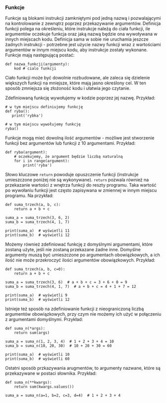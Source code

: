 ### Funkcje

Funkcje są blokami instrukcji zamkniętymi pod jedną nazwą i pozwalającymi na kontrolowanie z zewnątrz poprzez przekazywanie argumentów. Definicja funkcji polega na określeniu, które instrukcje należą do ciała funkcji, ile argumentów oczekuje funkcja oraz jaką nazwą będzie ona wywoływana w innych miejscach kodu. Definicja sama w sobie nie uruchamia jeszcze żadnych instrukcji - potrzebne jest użycie nazwy funkcji wraz z wartościami argumentów w innym miejscu kodu, aby instrukcje zostały wykonane. Funkcje mają następującą postać:

    def nazwa_funkcji(argumenty):
        kod # cialo funkcji

Ciało funkcji może być dowolnie rozbudowane, ale zaleca się dzielenie większych funkcji na mniejsze, które mają jasno określony cel. W ten sposób zmniejsza się złożoność kodu i ułatwia jego czytanie.

Zdefiniowaną funkcję wywołujemy w kodzie poprzez jej nazwę. Przykład:

    # w tym miejscu definiujemy funkcję
    def ryba():
       print('rybka')

    # w tym miejscu wywołujemy funkcję
    ryba()

Funkcje mogą mieć dowolną ilość argumentów - możliwe jest stworzenie funkcji bez argumentów lub funkcji z 10 argumentami. Przykład:

    def ryba(argument):
        # oczekujemy, że argument będzie liczbą naturalną
        for i in range(argument):
            print('ryba')

Słowo kluczowe <code>return</code> powoduje opuszczenie funkcji (instrukcje umieszczone poniżej nie są wykonywane). <code>return</code> pozwala również na przekazanie wartości z wnętrza funkcji do reszty programu. Taka wartość po wywołaniu funkcji jest często zapisywana w zmiennej w innym miejscu programu. Na przykład:

    def suma_trzech(a, b, c):
        return a + b + c

    suma_a = suma_trzech(3, 6, 2)
    suma_b = suma_trzech(4, 1, 7)

    print(suma_a)  # wyświetli 11
    print(suma_b)  # wyświetli 12

Możemy również zdefiniować funkcję z domyślnymi argumentami, które zostaną użyte, jeśli nie zostaną przekazane żadne inne. Domyślne argumenty muszą być umieszczone po argumentach obowiązkowych, a ich ilość nie może przekroczyć ilości argumentów obowiązkowych. Przykład:

    def suma_trzech(a, b, c=0):
        return a + b + c

    suma_a = suma_trzech(3, 6)  # a + b + c = 3 + 6 + 0 = 9
    suma_b = suma_trzech(4, 1, 7)  # a + b + c = 4 + 1 + 7 = 12

    print(suma_a)  # wyświetli 9
    print(suma_b)  # wyświetli 12

Istnieje też sposób na zdefiniowanie funkcji z nieograniczoną liczbą argumentów obowiązkowych, przy czym nie możemy ich użyć w połączeniu z argumentami domyślnymi. Przykład:

    def suma_n(*args):
        return sum(args)

    suma_a = suma_n(1, 2, 3, 4)  # 1 + 2 + 3 + 4 = 10
    suma_b = suma_n(10, 20, 30)  # 10 + 20 + 30 = 60

    print(suma_a)  # wyświetli 10
    print(suma_b)  # wyświetli 60
    
Ostatni sposób przkazywania arugmentów, to argumenty nazwane, które są przekazywane w postaci słownika. Przykład:

    def suma_n(**kwargs):
        return sum(kwargs.values())

    suma_a = suma_n(a=1, b=2, c=3, d=4)  # 1 + 2 + 3 + 4